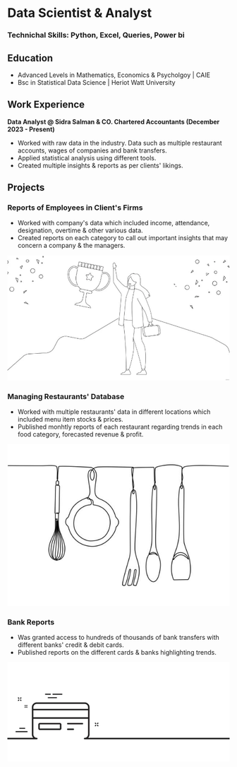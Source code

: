 # Data Scientist & Analyst

### Technichal Skills: Python, Excel, Queries, Power bi

## Education
- Advanced Levels in Mathematics, Economics & Psycholgoy | CAIE 
- Bsc in Statistical Data Science | Heriot Watt University

## Work Experience
**Data Analyst @ Sidra Salman & CO. Chartered Accountants (December 2023 - Present)**
- Worked with raw data in the industry. Data such as multiple restaurant accounts, wages of companies and bank transfers.
- Applied statistical analysis using different tools.
- Created multiple insights & reports as per clients' likings.

## Projects
### Reports of Employees in Client's Firms
- Worked with company's data which included income, attendance, designation, overtime & other various data.
- Created reports on each category to call out important insights that may concern a company & the managers.

![Employees](employee.png)

### Managing Restaurants' Database
- Worked with multiple restaurants' data in different locations which included menu item stocks & prices.
- Published monhtly reports of each restaurant regarding trends in each food category, forecasted revenue & profit.

![Restaurant](restaurant.png)

### Bank Reports
- Was granted access to hundreds of thousands of bank transfers with different banks' credit & debit cards.
- Published reports on the different cards & banks highlighting trends.

![creditcard](creditcard.png)

